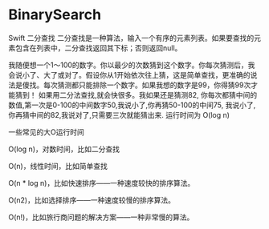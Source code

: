 # BinarySearch
Swift 二分查找
二分查找是一种算法，输入一个有序的元素列表。如果要查找的元素包含在列表中，二分查找返回其下标；否则返回null。

我随便想一个1～100的数字。你以最少的次数猜到这个数字。你每次猜测后，我会说小了、大了或对了。假设你从1开始依次往上猜，这是简单查找，更准确的说法是傻找。每次猜测都只能排除一个数字。如果我想的数字是99，你得猜99次才能猜到！
如果用二分法查找,就会快很多。我如果还是猜测82, 你每次都猜中间的数值,第一次是0-100的中间数字50,我说小了,你再猜50-100的中间75, 我说小了,你再猜中间的82,我说对了,只需要三次就能猜出来. 运行时间为 O(log n)

一些常见的大O运行时间

O(log n)，对数时间，比如二分查找

O(n)，线性时间，比如简单查找

O(n * log n)，比如快速排序——一种速度较快的排序算法。

O(n2)，比如选择排序——一种速度较慢的排序算法。

O(n!)，比如旅行商问题的解决方案——一种非常慢的算法。
